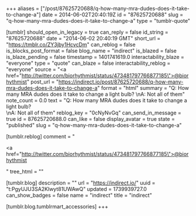 +++
aliases = ["/post/87625720688/q-how-many-mra-dudes-does-it-take-to-change-a"]
date = 2014-06-02T20:40:19Z
id = "87625720688"
slug = "q-how-many-mra-dudes-does-it-take-to-change-a"
type = "tumblr-quote"

[tumblr]
should_open_in_legacy = true
can_reply = false
id_string = "87625720688"
date = "2014-06-02 20:40:19 GMT"
short_url = "https://tmblr.co/ZY3jby1HcvcDm"
can_reblog = false
is_blocks_post_format = false
blog_name = "indirect"
is_blazed = false
is_blaze_pending = false
timestamp = 1401741619.0
interactability_blaze = "everyone"
type = "quote"
can_blaze = false
interactability_reblog = "everyone"
source = "<a href=\"http://twitter.com/biorhythmist/status/473481797766877185\">@biorhythmist</a>"
post_url = "https://indirect.io/post/87625720688/q-how-many-mra-dudes-does-it-take-to-change-a"
format = "html"
summary = "Q: How many MRA dudes does it take to change a light bulb? \nA: Not all of them"
note_count = 0.0
text = "Q: How many MRA dudes does it take to change a light bulb?<br/>\nA: Not all of them"
reblog_key = "0cNyNvGq"
can_send_in_message = true
id = 87625720688.0
can_like = false
display_avatar = true
state = "published"
slug = "q-how-many-mra-dudes-does-it-take-to-change-a"

[tumblr.reblog]
comment = "<p><a href=\"http://twitter.com/biorhythmist/status/473481797766877185\">@biorhythmist</a></p>"
tree_html = ""

[tumblr.blog]
description = ""
url = "https://indirect.io/"
uuid = "t:PgyUJU3SA2Klwyt81UWAwQ"
updated = 1739939727.0
can_show_badges = false
name = "indirect"
title = "indirect"

[tumblr.blog.tumblrmart_accessories]
+++
